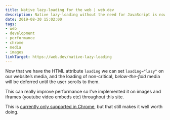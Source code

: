 ```yaml
---
title: Native lazy-loading for the web | web.dev
description: Native lazy-loading without the need for JavaScript is now here.
date: 2019-08-30 15:02:00
tags: 
- web
- development
- performance
- chrome
- media
- images
linkTarget: https://web.dev/native-lazy-loading
---
```

Now that we have the HTML attribute `loading` we can set `loading="lazy"` on our website’s media, and the loading of non-critical, _below-the-fold_ media will be deferred until the user scrolls to them.
 
This can really improve performance so I’ve implemented it on images and iframes (youtube video embeds etc) throughout this site. 

This is [currently only supported in Chrome](https://caniuse.com/#feat=loading-lazy-attr), but that still makes it well worth doing.
